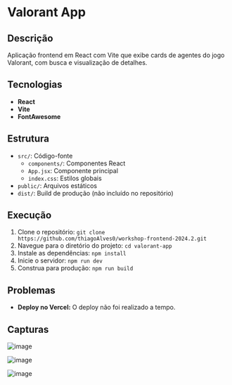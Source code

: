 # Valorant App

## Descrição

Aplicação frontend em React com Vite que exibe cards de agentes do jogo Valorant, com busca e visualização de detalhes.

## Tecnologias

- **React**
- **Vite**
- **FontAwesome**

## Estrutura

- `src/`: Código-fonte
  - `components/`: Componentes React
  - `App.jsx`: Componente principal
  - `index.css`: Estilos globais
- `public/`: Arquivos estáticos
- `dist/`: Build de produção (não incluído no repositório)

## Execução

1. Clone o repositório: `git clone https://github.com/thiagoAlves0/workshop-frontend-2024.2.git`
2. Navegue para o diretório do projeto: `cd valorant-app`
3. Instale as dependências: `npm install`
4. Inicie o servidor: `npm run dev`
5. Construa para produção: `npm run build`

## Problemas

- **Deploy no Vercel:** O deploy não foi realizado a tempo. 

## Capturas 

![image](https://github.com/user-attachments/assets/a9c8617d-7d13-4838-a185-aaae28b5108c)


![image](https://github.com/user-attachments/assets/5ca98564-f75d-47a4-84a6-9b1f21a92419)

![image](https://github.com/user-attachments/assets/385e690d-1e8d-498a-af48-578290102efb)


